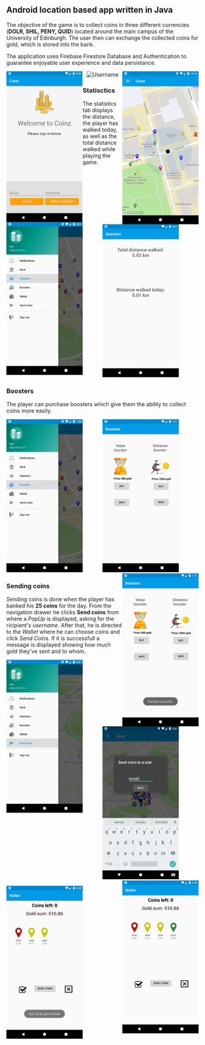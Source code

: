 ## Android location based app written in Java

The objective of the game is to collect coins in three different currencies (**DOLR, SHIL, PENY, QUID**) located around the main campus of the University of Edinburgh. The user then can exchange the collected coins for gold, which is stored into the bank.

The application uses Firebase Firestore Database and Authentication to guarantee enjoyable user experience and data persistance.

<img src="screenshots/LogInScreen.png" alt="Login" align="left" width="200"/>

<p align = "center"/>
<img src="screensho" alt="Username" width="200"/>

<img src="screenshots/mapActivity.png" alt="Map" align="right" width="200"/>


### Statisctics

The statistics tab displays the distance, the player has walked today, as well as the total distance walked while playing the game.

<img src="screenshots/navDrawerStatistics.png" alt="Statistics Tab" align="left" width="200"/>

<p align = "center"/>
<img src="screenshots/StatisticsScreen.png" alt="Statistics Screen" width="200"/>


### Boosters

The player can purchase boosters which give them the ability to collect coins more easily.



<img src="screenshots/navDrawerBoosters.png" alt="Boosters tab" align="left" width="200"/>

<p align = "center"/>
<img src="screenshots/BoosterScreen.png" alt="Booster screen" width="200"/>

<img src="screenshots/BoosterBought.png" alt="Booster bought" align="right" width="200"/>


### Sending coins

Sending coins is done when the player has banked his **25 coins** for the day. From the navigation drawer he clicks **Send coins** from where a *PopUp* is displayed, asking for the ricipient's *username*. After that, he is directed to the *Wallet* where he can choose coins and click *Send Coins*. If it is successfull a message is displayed showing how much gold they've sent and to whom.

<img src="screenshots/navDrawerSendCoins.png" alt="Send Coins Tab" align="left" width="200"/>

<p align = "center"/>
<img src="screenshots/SendCoinsPopUp.png" alt="Booster Screen" width="200"/>

<img src="screenshots/SendCoinsWallet.png" alt="Booster bouht" align="right"  width="200"/>

<p align = "left"/>
<img src="screenshots/SendCoinsSuccessfull.png" alt="Send Coins Tab" width="200"/>
